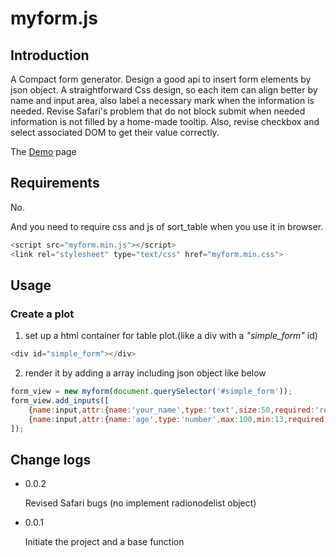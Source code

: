# myform.js
## Introduction
A Compact form generator. Design a good api to insert form elements by json object. A straightforward Css design, so each item can align better by name and input area, also label a necessary mark when the information is needed. Revise Safari's problem that do not block submit when needed information is not filled by a home-made tooltip. Also, revise checkbox and select associated DOM to get their value correctly.

The [Demo][] page

## Requirements
No.

And you need to require css and js of sort_table when you use it in browser.
```js
<script src="myform.min.js"></script>
<link rel="stylesheet" type="text/css" href="myform.min.css">
```

## Usage
### Create a plot
1. set up a html container for table plot.(like a div with a *"simple_form"* id)
```js
<div id="simple_form"></div>
```
2. render it by adding a array including json object like below
```js
form_view = new myform(document.querySelector('#simple_form'));
form_view.add_inputs([
	{name:input,attr:{name:'your_name',type:'text',size:50,required:'required'}},
	{name:input,attr:{name:'age',type:'number',max:100,min:13,required:'required'}}
]);
```

## Change logs
* 0.0.2

	Revised Safari bugs (no implement radionodelist object)

* 0.0.1

	Initiate the project and a base function

[demo]:	http://wyubin.github.io/myform/
